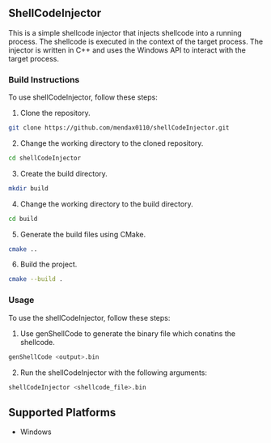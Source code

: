 ## ShellCodeInjector

This is a simple shellcode injector that injects shellcode into a running process. The shellcode is executed in the context of the target process. The injector is written in C++ and uses the Windows API to interact with the target process.

### Build Instructions
To use shellCodeInjector, follow these steps:

1. Clone the repository.
````bash
git clone https://github.com/mendax0110/shellCodeInjector.git
````

2. Change the working directory to the cloned repository.
````bash
cd shellCodeInjector
````

3. Create the build directory.
````bash
mkdir build
````

4. Change the working directory to the build directory.
````bash
cd build
````

5. Generate the build files using CMake.
````bash
cmake ..
````

6. Build the project.
````bash
cmake --build .
````

### Usage

To use the shellCodeInjector, follow these steps:

1. Use genShellCode to generate the binary file which conatins the shellcode.
````bash
genShellCode <output>.bin
````

2. Run the shellCodeInjector with the following arguments:
````bash
shellCodeInjector <shellcode_file>.bin
````

## Supported Platforms
- Windows